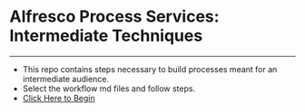 # Alfresco Process Services: Intermediate Techniques

---
* This repo contains steps necessary to build processes meant for an intermediate audience.
* Select the workflow md files and follow steps.
* [Click Here to Begin](/Alfresco_Process_Services:Intermediate_Techniques.md)
